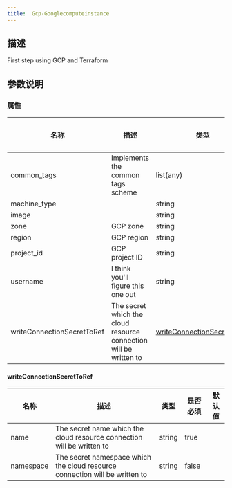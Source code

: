 ```yaml
---
title:  Gcp-Googlecomputeinstance
---
```


## 描述

First step using GCP and Terraform

## 参数说明


### 属性

 名称 | 描述 | 类型 | 是否必须 | 默认值 
 ------------ | ------------- | ------------- | ------------- | ------------- 
 common_tags | Implements the common tags scheme | list(any) | true |  
 machine_type |  | string | false |  
 image |  | string | false |  
 zone | GCP zone | string | false |  
 region | GCP region | string | true |  
 project_id | GCP project ID | string | true |  
 username | I think you'll figure this one out | string | true |  
 writeConnectionSecretToRef | The secret which the cloud resource connection will be written to | [writeConnectionSecretToRef](#writeConnectionSecretToRef) | false |  


#### writeConnectionSecretToRef

 名称 | 描述 | 类型 | 是否必须 | 默认值 
 ------------ | ------------- | ------------- | ------------- | ------------- 
 name | The secret name which the cloud resource connection will be written to | string | true |  
 namespace | The secret namespace which the cloud resource connection will be written to | string | false |  
